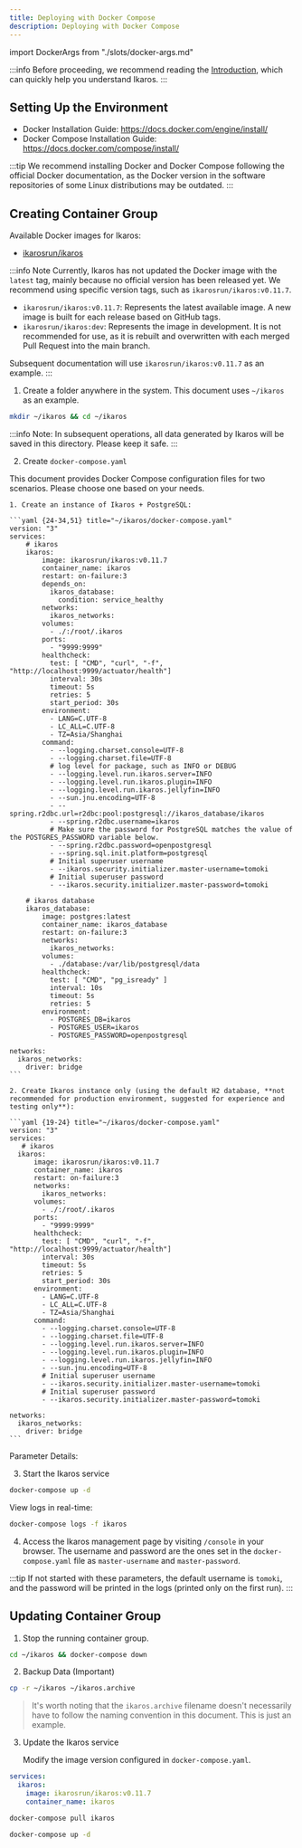 ```yaml
---
title: Deploying with Docker Compose
description: Deploying with Docker Compose
---
```


import DockerArgs from "./slots/docker-args.md"

:::info
Before proceeding, we recommend reading the [Introduction](../prepare.md), which can quickly help you understand Ikaros.
:::

## Setting Up the Environment

- Docker Installation Guide: <https://docs.docker.com/engine/install/>
- Docker Compose Installation Guide: <https://docs.docker.com/compose/install/>

:::tip
We recommend installing Docker and Docker Compose following the official Docker documentation, as the Docker version in the software repositories of some Linux distributions may be outdated.
:::

## Creating Container Group

Available Docker images for Ikaros:

- [ikarosrun/ikaros](https://hub.docker.com/r/ikarosrun/ikaros)

:::info Note
Currently, Ikaros has not updated the Docker image with the `latest` tag, mainly because no official version has been released yet. We recommend using specific version tags, such as `ikarosrun/ikaros:v0.11.7`.

- `ikarosrun/ikaros:v0.11.7`: Represents the latest available image. A new image is built for each release based on GitHub tags.
- `ikarosrun/ikaros:dev`: Represents the image in development. It is not recommended for use, as it is rebuilt and overwritten with each merged Pull Request into the main branch.

Subsequent documentation will use `ikarosrun/ikaros:v0.11.7` as an example.
:::

1. Create a folder anywhere in the system. This document uses `~/ikaros` as an example.

  ```bash
  mkdir ~/ikaros && cd ~/ikaros
  ```
  :::info
  Note: In subsequent operations, all data generated by Ikaros will be saved in this directory. Please keep it safe.
  :::

2. Create `docker-compose.yaml`

  This document provides Docker Compose configuration files for two scenarios. Please choose one based on your needs.

    1. Create an instance of Ikaros + PostgreSQL:

    ```yaml {24-34,51} title="~/ikaros/docker-compose.yaml"
    version: "3"
    services:
        # ikaros
        ikaros:
            image: ikarosrun/ikaros:v0.11.7
            container_name: ikaros
            restart: on-failure:3
            depends_on:
              ikaros_database:
                condition: service_healthy
            networks:
              ikaros_networks:
            volumes:
              - ./:/root/.ikaros
            ports:
              - "9999:9999"
            healthcheck:
              test: [ "CMD", "curl", "-f", "http://localhost:9999/actuator/health"]
              interval: 30s
              timeout: 5s
              retries: 5
              start_period: 30s
            environment:
              - LANG=C.UTF-8
              - LC_ALL=C.UTF-8
              - TZ=Asia/Shanghai
            command:
              - --logging.charset.console=UTF-8
              - --logging.charset.file=UTF-8
              # log level for package, such as INFO or DEBUG
              - --logging.level.run.ikaros.server=INFO
              - --logging.level.run.ikaros.plugin=INFO
              - --logging.level.run.ikaros.jellyfin=INFO
              - --sun.jnu.encoding=UTF-8
              - --spring.r2dbc.url=r2dbc:pool:postgresql://ikaros_database/ikaros
              - --spring.r2dbc.username=ikaros
              # Make sure the password for PostgreSQL matches the value of the POSTGRES_PASSWORD variable below.
              - --spring.r2dbc.password=openpostgresql
              - --spring.sql.init.platform=postgresql
              # Initial superuser username
              - --ikaros.security.initializer.master-username=tomoki
              # Initial superuser password
              - --ikaros.security.initializer.master-password=tomoki

        # ikaros database
        ikaros_database:
            image: postgres:latest
            container_name: ikaros_database
            restart: on-failure:3
            networks:
              ikaros_networks:
            volumes:
              - ./database:/var/lib/postgresql/data
            healthcheck:
              test: [ "CMD", "pg_isready" ]
              interval: 10s
              timeout: 5s
              retries: 5
            environment:
              - POSTGRES_DB=ikaros
              - POSTGRES_USER=ikaros
              - POSTGRES_PASSWORD=openpostgresql

    networks:
      ikaros_networks:
        driver: bridge
    ```

    2. Create Ikaros instance only (using the default H2 database, **not recommended for production environment, suggested for experience and testing only**):

    ```yaml {19-24} title="~/ikaros/docker-compose.yaml"
    version: "3"
    services:
       # ikaros
      ikaros:
          image: ikarosrun/ikaros:v0.11.7
          container_name: ikaros
          restart: on-failure:3
          networks:
            ikaros_networks:
          volumes:
            - ./:/root/.ikaros
          ports:
            - "9999:9999"
          healthcheck:
            test: [ "CMD", "curl", "-f", "http://localhost:9999/actuator/health"]
            interval: 30s
            timeout: 5s
            retries: 5
            start_period: 30s
          environment:
            - LANG=C.UTF-8
            - LC_ALL=C.UTF-8
            - TZ=Asia/Shanghai
          command:
            - --logging.charset.console=UTF-8
            - --logging.charset.file=UTF-8
            - --logging.level.run.ikaros.server=INFO
            - --logging.level.run.ikaros.plugin=INFO
            - --logging.level.run.ikaros.jellyfin=INFO
            - --sun.jnu.encoding=UTF-8
            # Initial superuser username
            - --ikaros.security.initializer.master-username=tomoki
            # Initial superuser password
            - --ikaros.security.initializer.master-password=tomoki

    networks:
      ikaros_networks:
        driver: bridge
    ```

  Parameter Details:

  <DockerArgs />

3. Start the Ikaros service

  ```bash
  docker-compose up -d
  ```

  View logs in real-time:

  ```bash
  docker-compose logs -f ikaros
  ```

4. Access the Ikaros management page by visiting `/console` in your browser. The username and password are the ones set in the `docker-compose.yaml` file as `master-username` and `master-password`.

:::tip
If not started with these parameters, the default username is `tomoki`, and the password will be printed in the logs (printed only on the first run).
:::

## Updating Container Group

1. Stop the running container group.

  ```bash
  cd ~/ikaros && docker-compose down
  ```

2. Backup Data (Important)

  ```bash
  cp -r ~/ikaros ~/ikaros.archive
  ```

  > It's worth noting that the `ikaros.archive` filename doesn't necessarily have to follow the naming convention in this document. This is just an example.


3. Update the Ikaros service

   Modify the image version configured in `docker-compose.yaml`.

  ```yaml {3}
  services:
    ikaros:
      image: ikarosrun/ikaros:v0.11.7
      container_name: ikaros
  ```

  ```bash
  docker-compose pull ikaros
  ```

  ```bash
  docker-compose up -d
  ```
